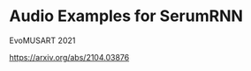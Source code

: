# Audio Examples for SerumRNN

EvoMUSART 2021

<a href="https://arxiv.org/abs/2104.03876" target="_blank">https://arxiv.org/abs/2104.03876</a>
